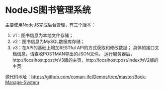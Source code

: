 # NodeJS图书管理系统

主要使用NodeJS完成后台管理，有三个版本：
1. v1：图书信息为本地文件存储；
2. v2：图书信息为MySQL数据库存储；
3. v3：在API的基础上增加RESTful API的方式获取和修改数据；
具体的接口文档信息，请查收POSTMAN导出的JSON文件。
运行服务器后，http://localhost:post为V3版的主页，http://localhost:post/index为V2版的主页

源代码地址：https://github.com/coman-ife/Demos/tree/master/Book-Manage-System